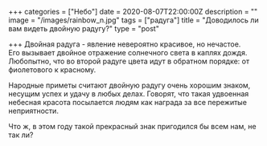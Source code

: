 +++
categories = ["Небо"]
date = 2020-08-07T22:00:00Z
description = ""
image = "/images/rainbow_n.jpg"
tags = ["радуга"]
title = "Доводилось ли вам видеть двойную радугу?"
type = "post"

+++
Двойная радуга - явление невероятно красивое, но нечастое.   
Его вызывает двойное отражение солнечного света в каплях дождя. Любопытно, что во второй радуге цвета идут в обратном порядке: от фиолетового к красному.  
  
Народные приметы считают двойную радугу очень хорошим знаком, несущим успех и удачу в любых делах. Говорят, что такая удвоенная небесная красота посылается людям как награда за все пережитые неприятности.  
  
Что ж, в этом году такой прекрасный знак пригодился бы всем нам, не так ли?